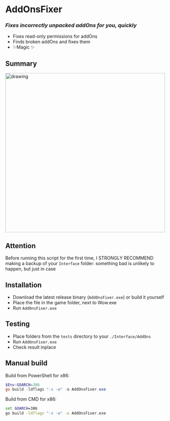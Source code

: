 # AddOnsFixer
### _Fixes incorrectly unpacked addOns for you, quickly_

- Fixes read-only permissions for addOns
- Finds broken addOns and fixes them
- ✨Magic ✨

## Summary

<img src="https://i.ibb.co/ScymHmN/info.png" alt="drawing" width="500"/> 

## Attention

Before running this script for the first time, I STRONGLY RECOMMEND making a backup of your `Interface` folder: something bad is unlikely to happen, but just in case

## Installation

- Download the latest release binary (`AddOnsFixer.exe`) or build it yourself
- Place the file in the game folder, next to Wow.exe
- Run `AddOnsFixer.exe`

## Testing

- Place folders from the `tests` directory to your `./Interface/AddOns`
- Run `AddOnsFixer.exe`
- Check result inplace

## Manual build

Build from PowerShell for x86:

```powershell
$Env:GOARCH=386
go build -ldflags "-s -w" -o AddOnsFixer.exe
```

Build from CMD for x86:

```cmd
set GOARCH=386
go build -ldflags "-s -w" -o AddOnsFixer.exe
```
